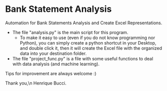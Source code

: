 # Bank Statement Analysis
Automation for Bank Statements Analysis and Create Excel Representations.

- The file "analysis.py" is the main script for this program.
  - To make it easy to use (even if you do not know programming nor Python), you can simply create a python shortcut in your Desktop, and double click it, then it will create the Excel file with the organized data into your destination folder.
- The file "project_func.py" is a file with some useful functions to deal with data analysis (and machine learning).

Tips for improvement are always welcome :)

Thank you,\n
Henrique Bucci.
